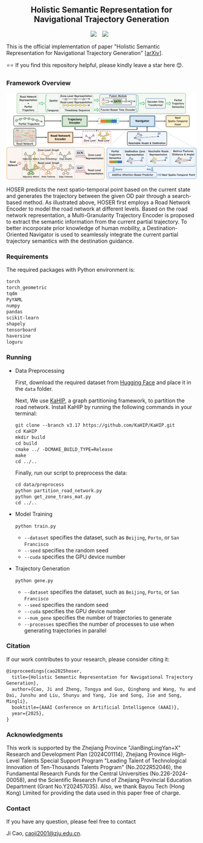 ## <div align="center"> Holistic Semantic Representation for Navigational Trajectory Generation </div>

<div align="center">

  <a href="https://arxiv.org/abs/2501.02737"><img src="https://img.shields.io/static/v1?label=arXiv&message=2501.02737&color=a42c25&logo=arXiv"></a> &ensp;
  <a href="https://huggingface.co/datasets/caoji2001/HOSER-dataset/tree/main"><img src="https://img.shields.io/static/v1?label=Dataset&message=HuggingFace&color=f8d44e"></a> &ensp;

</div>

This is the official implementation of paper "Holistic Semantic Representation for Navigational Trajectory Generation" [[arXiv](https://arxiv.org/abs/2501.02737)].

⭐⭐ If you find this repository helpful, please kindly leave a star here 😊.

### Framework Overview

![Framework](./assets/framework.png)

HOSER predicts the next spatio-temporal point based on the current state and generates the trajectory between the given OD pair through a search-based method. As illustrated above, HOSER first employs a Road Network Encoder to model the road network at different levels. Based on the road network representation, a Multi-Granularity Trajectory Encoder is proposed to extract the semantic information from the current partial trajectory. To better incorporate prior knowledge of human mobility, a Destination-Oriented Navigator is used to seamlessly integrate the current partial trajectory semantics with the destination guidance.

### Requirements

The required packages with Python environment is:
```
torch
torch_geometric
tqdm
PyYAML
numpy
pandas
scikit-learn
shapely
tensorboard
haversine
loguru
```

### Running

* Data Preprocessing
  
  First, download the required dataset from [Hugging Face](https://huggingface.co/datasets/caoji2001/HOSER-dataset/tree/main) and place it in the `data` folder.

  Next, We use [KaHIP](https://github.com/KaHIP/KaHIP), a graph partitioning framework, to partition the road network. Install KaHIP by running the following commands in your terminal:

  ```console
  git clone --branch v3.17 https://github.com/KaHIP/KaHIP.git
  cd KaHIP
  mkdir build
  cd build 
  cmake ../ -DCMAKE_BUILD_TYPE=Release     
  make
  cd ../..
  ```

  Finally, run our script to preprocess the data:

  ```console
  cd data/preprocess
  python partition_road_network.py
  python get_zone_trans_mat.py
  cd ../..
  ```

* Model Training

  `python train.py`
  * `--dataset` specifies the dataset, such as `Beijing`, `Porto`, or `San Francisco`
  * `--seed` specifies the random seed
  * `--cuda` specifies the GPU device number

* Trajectory Generation

  `python gene.py`
  * `--dataset` specifies the dataset, such as `Beijing`, `Porto`, or `San Francisco`
  * `--seed` specifies the random seed
  * `--cuda` specifies the GPU device number
  * `--num_gene` specifies the number of trajectories to generate
  * `--processes` specifies the number of processes to use when generating trajectories in parallel

### Citation
  If our work contributes to your research, please consider citing it:

  ```
  @inproceedings{cao2025hoser,
    title={Holistic Semantic Representation for Navigational Trajectory Generation},
    author={Cao, Ji and Zheng, Tongya and Guo, Qinghong and Wang, Yu and Dai, Junshu and Liu, Shunyu and Yang, Jie and Song, Jie and Song, Mingli},
    booktitle={AAAI Conference on Artificial Intelligence (AAAI)},
    year={2025},
  }
  ```

### Acknowledgments

This work is supported by the Zhejiang Province "JianBingLingYan+X" Research and Development Plan (2024C01114), Zhejiang Province High-Level Talents Special Support Program "Leading Talent of Technological Innovation of Ten-Thousands Talents Program" (No.2022R52046), the Fundamental Research Funds for the Central Universities (No.226-2024-00058), and the Scientific Research Fund of Zhejiang Provincial Education Department (Grant No.Y202457035). Also, we thank Bayou Tech (Hong Kong) Limited for providing the data used in this paper free of charge.

### Contact

If you have any question, please feel free to contact

Ji Cao, [caoji2001@zju.edu.cn](mailto:caoji2001@zju.edu.cn).
